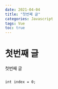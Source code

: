 ```yaml
---
date: 2021-04-04
title: "첫번째 글"
categories: Javascript
tags: Vue
toc: true  
---
```


# 첫번째 글

첫번째 글 

```

int index = 0;

```